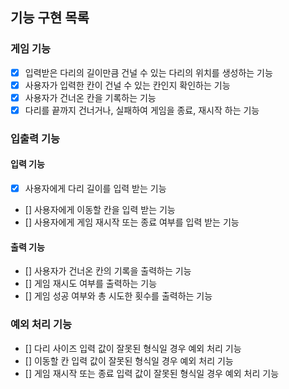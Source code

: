## 기능 구현 목록

### 게임 기능

- [x] 입력받은 다리의 길이만큼 건널 수 있는 다리의 위치를 생성하는 기능
- [x] 사용자가 입력한 칸이 건널 수 있는 칸인지 확인하는 기능
- [x] 사용자가 건너온 칸을 기록하는 기능
- [x] 다리를 끝까지 건너거나, 실패하여 게임을 종료, 재시작 하는 기능

### 입출력 기능

#### 입력 기능

- [x] 사용자에게 다리 길이를 입력 받는 기능
- [] 사용자에게 이동할 칸을 입력 받는 기능
- [] 사용자에게 게임 재시작 또는 종료 여부를 입력 받는 기능

#### 출력 기능

- [] 사용자가 건너온 칸의 기록을 출력하는 기능
- [] 게임 재시도 여부를 출력하는 기능
- [] 게임 성공 여부와 총 시도한 횟수를 출력하는 기능

### 예외 처리 기능

- [] 다리 사이즈 입력 값이 잘못된 형식일 경우 예외 처리 기능
- [] 이동할 칸 입력 값이 잘못된 형식일 경우 예외 처리 기능
- [] 게임 재시작 또는 종료 입력 값이 잘못된 형식일 경우 예외 처리 기능
